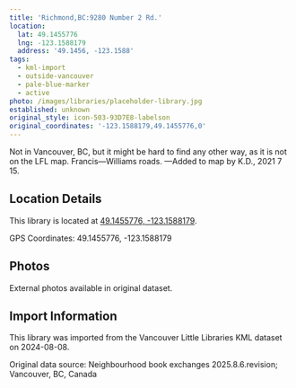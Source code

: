 ```yaml
---
title: 'Richmond,BC:9280 Number 2 Rd.'
location:
  lat: 49.1455776
  lng: -123.1588179
  address: '49.1456, -123.1588'
tags:
  - kml-import
  - outside-vancouver
  - pale-blue-marker
  - active
photo: /images/libraries/placeholder-library.jpg
established: unknown
original_style: icon-503-93D7E8-labelson
original_coordinates: '-123.1588179,49.1455776,0'
---
```

Not in Vancouver, BC, but it might be hard to find any other way, as it is not on the LFL map.
Francis—Williams roads.
—Added to map by K.D., 2021 7 15. 

## Location Details

This library is located at [49.1455776, -123.1588179](https://www.google.com/maps?q=49.1455776,-123.1588179).

GPS Coordinates: 49.1455776, -123.1588179

## Photos

External photos available in original dataset.

## Import Information

This library was imported from the Vancouver Little Libraries KML dataset on 2024-08-08.

Original data source: Neighbourhood book exchanges 2025.8.6.revision; Vancouver, BC, Canada
